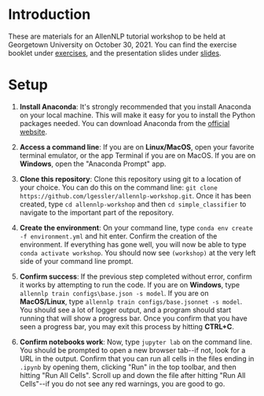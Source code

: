 # Introduction

These are materials for an AllenNLP tutorial workshop to be held at Georgetown University on October 30, 2021.
You can find the exercise booklet under [exercises](./exercises), and the presentation slides under [slides](./slides).

# Setup

1. **Install Anaconda**: It's strongly recommended that you install Anaconda on your local machine. 
   This will make it easy for you to install the Python packages needed.
   You can download Anaconda from the [official website](https://www.anaconda.com/products/individual).
   
2. **Access a command line**: If you are on **Linux/MacOS**, open your favorite terminal emulator,
   or the app Terminal if you are on MacOS. If you are on **Windows**, open the "Anaconda Prompt" app.
    
3. **Clone this repository**: Clone this repository using git to a location of your choice.
   You can do this on the command line: `git clone https://github.com/lgessler/allennlp-workshop.git`.
   Once it has been created, type `cd allennlp-workshop` and then `cd simple_classifier` to navigate 
   to the important part of the repository.
   
4. **Create the environment**: On your command line, type `conda env create -f environment.yml` and hit enter.
   Confirm the creation of the environment.
   If everything has gone well, you will now be able to type `conda activate workshop`. 
   You should now see `(workshop)` at the very left side of your command line prompt.
   
5. **Confirm success**: If the previous step completed without error, confirm it works by attempting to run the code.
   If you are on **Windows**, type `allennlp train configs\base.json -s model`. 
   If you are on **MacOS/Linux**, type `allennlp train configs/base.jsonnet -s model`.
   You should see a lot of logger output, and a program should start running that will show a progress bar.
   Once you confirm that you have seen a progress bar, you may exit this process by hitting **CTRL+C**.
   
6. **Confirm notebooks work**: Now, type `jupyter lab` on the command line. 
   You should be prompted to open a new browser tab--if not, look for a URL in the output. 
   Confirm that you can run all cells in the files ending in `.ipynb` by opening them, clicking 
   "Run" in the top toolbar, and then hitting "Run All Cells". 
   Scroll up and down the file after hitting "Run All Cells"--if you do not see any red warnings, you are good to go.
